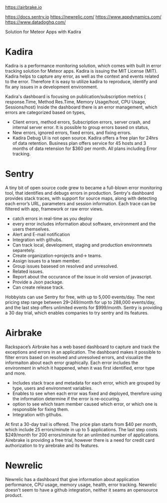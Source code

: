 
https://airbrake.io



https://docs.sentry.io
https://newrelic.com/
https://www.appdynamics.com/
https://www.datadoghq.com/ 

Solution for Meteor Apps with Kadira

# Kadira
Kadira is a performance monitoring solution, which comes with built in error tracking solution for Meteor apps. Kadira is issuing the MIT License (MIT).
Kadira helps to capture any error, as well as the context and events related to the error. Therefore it is easy to utilize kadira to reproduce, identify and fix any issues in a development environment.

Kadira's dashboard is focusing on publication/subscription metrics (  response.Time, Method Res.Time, Memory Usage/host, CPU Usage, Sessions/host)
Inside the dashboard there is an error management, which errors are categorized based on types,
- Client errors, method errors, Subscription errors, server crash, and internal server error.
It is possible to group errors based on status,
- New errors, ignored errors, fixed errors, and fixing errors.
- Kadira Debug UI is not open source.
Kadira offers a free plan for 24hrs of data retention. Business plan offers service for 45 hosts and 3 months of data retension for $360 per month. All plans including Error tracking.

# Sentry

A tiny bit of open source code grew to became a full-blown error monitoring tool, that identifies and debugs errors in production.
Sentry's dashboard provides stack traces, with support for source maps, along with detecting each error’s URL, parameters and session information. Each trace can be filtered with app, framework or raw error views. 

- catch errors in real-time as you deploy
- every error includes information about software, environment and the users themselves.
- Alert and E-mail notification
- Integration with githubs.
- Can track local, development, staging and production environmnets separetely.
- Create organization→projects and→ teams.
- Assign issues to a team member.
- Group issues basesed on resolved and unresolved.
- Related issues.
- Report about the occurance of the issue in old version of javascript.
- Provide a Json package.
- Can create release track.

Hobbyists can use Sentry for free, with up to 5,000 events/day. The next pricing step range between $29–$249/month for up to 288,000 events/day, and the last step offers unlimited events for $999/month. 
Sentry is providing a 30 day trial, which enables companies to try sentry and its features. 

# Airbrake

Rackspace’s Airbrake has a web based dashboard to capture and track the exceptions and errors in an application. The dashboard makes it possible to filter errors based on resolved and unresolved errors, and visualize the informaiton about each error graphically. Each error includes the environment in which it happened, when it was first identified, error type and more. 
- Includes stack trace and metadata for each error, which are grouped by type, users and environment variables.
- Enables to see when each error was fixed and deployed, therefore using the information determine if the error is re-occuring. 
- option to see which team member caused which error, or which one is responsible for fixing them. 
- Integration with githubs.

At first a 30-day trail is offered. The price plan starts from $40 per month, which include 25 errors/minute in up to 5 applications. The last step costs $249/month for 200 errors/minute for an unlimited number of applications.
Airebrake is providing a free trial, however there is a need for credit card authorization to try airebrake and its features.

# Newrelic

Newrelic has a dashboard that give information about application performance, CPU usage, memory usage, health, error tracking. Newrelic doesn't seem to have a github integration, neither it seams an opensource product. 

